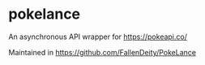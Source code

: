 # pokelance
An asynchronous API wrapper for https://pokeapi.co/ 

Maintained in https://github.com/FallenDeity/PokeLance

